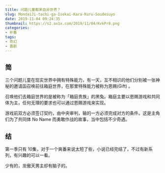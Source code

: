 ```yaml
---
title: 问题儿童都来自异世界？
slug: MondaiJi-tachi-ga-Isekai-Kara-Kuru-Soudesuyo
date: 2019-11-04 09:24:35
thumbnail: https://s2.ax1x.com/2019/11/04/KvkPr8.png
categories:
- 补番
tags:
- 奇幻
- 喜剧
---
```


## 简
三个问题儿童在现实世界中拥有特殊能力，有一天，互不相识的他们分别被一张神秘的邀请函召唤前往箱庭世界，在那里特殊能力被称为恩赐(Gift) 。

召唤他们去箱庭世界的是被称为「箱庭贵族」的黑兔。箱庭主要以恩赐游戏和共同体为主，任何无理的要求也可以通过恩赐游戏来实现。

游戏前双方必须签订契约，由中央审判，输的一方必须完成对方的条件。这是主角们为了共同体 No Name 而勇敢作战的故事，当中包括不少奇遇。


## 结
第一季只有 10集，对于一个爽番来说太短了些，小说已经完结了，不过有新系列，有兴趣的可以一看。

少有的，龙傲天男主却有脑子的。
